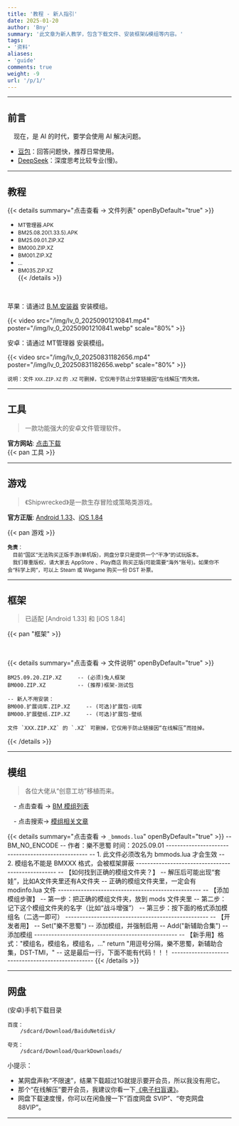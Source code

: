 ```yaml
---
title: '教程 - 新人指引'
date: 2025-01-20
author: 'Bny'
summary: '此文章为新人教学，包含下载文件、安装框架&模组等内容。'
tags:
- '资料'
aliases:
- 'guide'
comments: true
weight: -9
url: '/p/1/'
---
```


---

## 前言

　现在，是 AI 的时代，要学会使用 AI 解决问题。

- <span class="ext-url">[豆包](https://doubao.com)</span>：回答问题快，推荐日常使用。
- <span class="ext-url">[DeepSeek](https://deepseek.com)</span>：深度思考比较专业(慢)。

- - -

## 教程

{{< details summary="点击查看 → 文件列表" openByDefault="true" >}}
  - <small>MT管理器.APK</small>  
  - <small>BM25.08.20(1.33.5).APK</small>  
  - <small>BM25.09.01.ZIP.XZ</small>  
  - <small>BM000.ZIP.XZ</small>  
  - <small>BM001.ZIP.XZ</small>  
  - <small>...</small>  
  - <small>BM035.ZIP.XZ</small>  
{{< /details >}}

<br>

苹果：请通过 <span class="ext-url">[B.M.安装器](/app/imod/)</span> 安装模组。

{{< video src="/img/lv_0_20250901210841.mp4" poster="/img/lv_0_20250901210841.webp" scale="80%" >}}  

安卓：请通过 MT管理器 安装模组。

{{< video src="/img/lv_0_20250831182656.mp4" poster="/img/lv_0_20250831182656.webp" scale="80%" >}}  

<small>说明：文件 `XXX.ZIP.XZ` 的 `.XZ` 可删掉，它仅用于防止分享链接因“在线解压”而失效。</small>  


<!-- {{"{{< bili BV1k8UFYAEjq >}}"}} -->

- - -

## 工具

> 一款功能强大的安卓文件管理软件。  

**官方网站**: <span class="ext-url">[点击下载](https://mt2.cn)</span>  
{{< pan 工具 >}}  

- - -

## 游戏

> 《Shipwrecked》是一款生存冒险或策略类游戏。  

**官方正版**: <span class="ext-url">[Android 1.33](https://play.google.com/store/apps/details?id=com.kleientertainment.doNotStarveShipwrecked)</span>、<span class="ext-url">[iOS 1.84](https://apps.apple.com/us/app/dont-starve-shipwrecked/id1147297267?l=zh)</span>  

{{< pan 游戏 >}}  

<small> **免责**：<br>　目前“国区”无法购买正版手游(单机版)，网盘分享只是提供一个“干净”的试玩版本。<br>　我们尊重版权，请大家去 AppStore 、Play商店 购买正版(可能需要“海外”账号)。如果你不会“科学上网”，可以上 Steam 或 Wegame 购买一份 DST 补票。</small>  


- - -

## 框架

> 已适配 [Android 1.33] 和 [iOS 1.84]  

{{< pan "框架" >}}

<br>


{{< details summary="点击查看 → 文件说明" openByDefault="true" >}}
    
    BM25.09.20.ZIP.XZ     -- (必须)兔人框架
    BM000.ZIP.XZ          -- (推荐)框架-测试包
    
    -- 新人不用安装：
    BM000.扩展词库.ZIP.XZ     -- (可选)扩展包-词库
    BM000.扩展壁纸.ZIP.XZ     -- (可选)扩展包-壁纸
    
    文件 `XXX.ZIP.XZ` 的 `.XZ` 可删掉，它仅用于防止链接因“在线解压”而挂掉。
{{< /details >}}

- - -

## 模组

> 各位大佬从“创意工坊”移植而来。  

　- 点击查看 → <span class="ext-url">[BM 模组列表](/mods)</span>  

　- 点击搜索→ <span class="ext-url">[模组相关文章](/search)</span>  

<!-- {{'  {{<pan"模组">}}  '}} -->



{{< details summary="点击查看 → `_bmmods.lua`" openByDefault="true" >}}
    -- BM_NO_ENCODE
    -- 作者：樂不思蜀	时间：2025.09.01
    --------------------------------------------------
    -- 1. 此文件必须改名为 bmmods.lua 才会生效
    -- 2. 模组名不能是 BMXXX 格式，会被框架屏蔽
    --------------------------------------------------
    -- 【如何找到正确的模组文件夹？】
    -- 解压后可能出现“套娃”，比如A文件夹里还有A文件夹
    -- 正确的模组文件夹里，一定会有 modinfo.lua 文件
    --------------------------------------------------
    -- 【添加模组步骤】
    -- 第一步：把正确的模组文件夹，放到 mods 文件夹里
    -- 第二步：记下这个模组文件夹的名字（比如“战斗增强”）
    -- 第三步：按下面的格式添加模组名（二选一即可）
    --------------------------------------------------
    -- 【开发者用】
    -- Set("樂不思蜀")   -- 添加模组，并强制启用
    -- Add("新辅助合集") -- 添加模组
    --------------------------------------------------
    -- 【新手用】格式："模组名，模组名，模组名，..."
    return "用逗号分隔，樂不思蜀，新辅助合集，DST-TMI，"  -- 这是最后一行，下面不能有代码！！！
    --------------------------------------------------
{{< /details >}}


- - -

## 网盘

(安卓)手机下载目录  

    百度：
        /sdcard/Download/BaiduNetdisk/

    夸克：
        /sdcard/Download/QuarkDownloads/

<!-- 迅雷： -->
   <!-- /sdcard/Android/data/com.xunlei.downloadprovider/files/ThunderDownload/ -->

小提示：
- 某网盘声称“不限速”，结果下载超过1G就提示要开会员，所以我没有用它。
- 那个“在线解压”要开会员，我建议你看一下[《电子扫盲课》](https://b23.tv/ehsLDnw)。
- 网盘下载速度慢，你可以在闲鱼搜一下“百度网盘 SVIP”、“夸克网盘 88VIP”。


<!--  -->
<!-- {{< details summary="临时使用，推荐“百度网盘 SVIP”" openByDefault="true" >}} -->
<!-- - `⚠️警告` 虚拟产品交易，谨防上当受骗！ -->  
<!-- - `1元/天` 闲鱼搜“百度网盘”，随便选销量多的卖家(自动发货)。 -->  
<!-- {{< /details >}} -->
<!--  -->
<!--  -->
<!-- {{< details summary="长期使用，推荐“夸克网盘 88VIP”" openByDefault="true" >}} -->
<!-- - `⚠️警告` 虚拟产品交易，谨防上当受骗！ -->  
<!-- - `0元/年` 淘宝开通88VIP，闲鱼39卖掉“年费-视频权益”，49卖掉“年费-音乐权益”，一共回血88元。 -->  
<!-- - `10元/年` 闲鱼搜“夸克88VIP”，推荐选择24小时内发布的商品。 -->  
<!--  -->
<!-- !<span class="ext-url">[88vip下载速度](/img/1000205033.webp)</span> -->
<!-- {{< /details >}} -->



- - -



